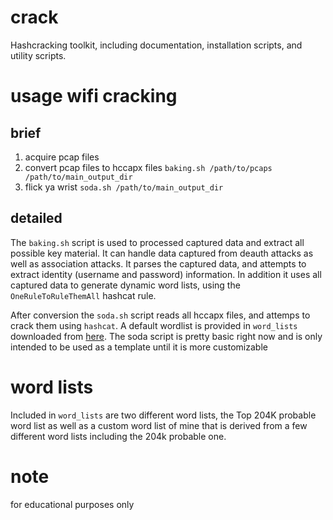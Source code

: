 # crack

Hashcracking toolkit, including documentation, installation scripts, and utility scripts.

# usage wifi cracking

## brief

1) acquire pcap files
2) convert pcap files to hccapx files `baking.sh /path/to/pcaps /path/to/main_output_dir`
3) flick ya wrist `soda.sh /path/to/main_output_dir`

## detailed


The `baking.sh` script is used to processed captured data and extract all possible key material. It can handle data captured from deauth attacks as well as association attacks.  It parses the captured data, and attempts to extract identity (username and password) information. In addition it uses all captured data to generate dynamic word lists, using the `OneRuleToRuleThemAll` hashcat rule. 

After conversion the `soda.sh` script reads all hccapx files, and attemps to crack them using `hashcat`. A default wordlist is provided in `word_lists` downloaded from [here](https://github.com/SnollyG0st3r/Probable-Wordlists/tree/master/Real-Passwords/WPA-Length). The soda script is pretty basic right now and is only intended to be used as a template until it is more customizable


# word lists

Included in `word_lists` are two different word lists, the Top 204K probable word list as well as a custom word list of mine that is derived from a few different word lists including the 204k probable one.

# note

for educational purposes only